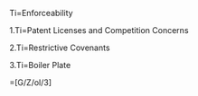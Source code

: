 Ti=Enforceability

1.Ti=Patent Licenses and Competition Concerns

2.Ti=Restrictive Covenants

3.Ti=Boiler Plate

=[G/Z/ol/3]
